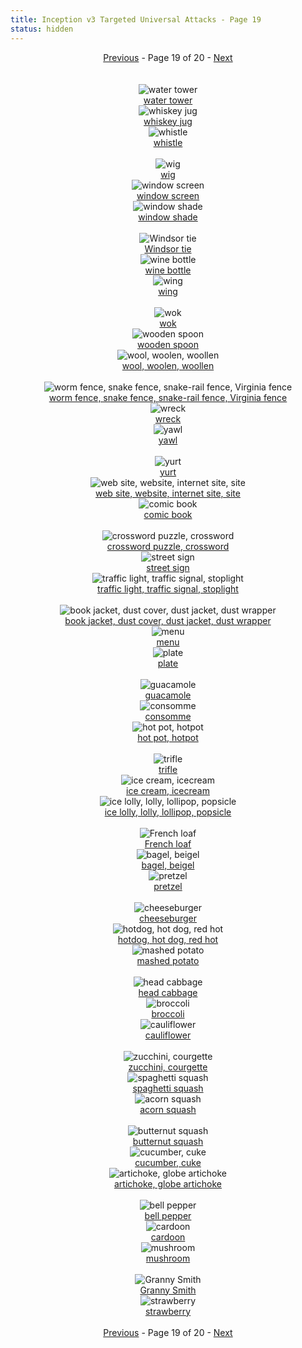 ```yaml
---
title: Inception v3 Targeted Universal Attacks - Page 19
status: hidden
---
```

<center><a href="inception-v3-targeted-universal-attacks-page-18.html">Previous</a> - Page 19 of 20 - <a href="inception-v3-targeted-universal-attacks-page-20.html">Next</a></center>
<br /><br /><div class="row">
<div id=900 class="col-md-4"><center>
<img src="/images/incv3_univ/900.png" alt="water tower"" /><br />
<a href="#900">water tower</a></center></div>
<div id=901 class="col-md-4"><center>
<img src="/images/incv3_univ/901.png" alt="whiskey jug"" /><br />
<a href="#901">whiskey jug</a></center></div>
<div id=902 class="col-md-4"><center>
<img src="/images/incv3_univ/902.png" alt="whistle"" /><br />
<a href="#902">whistle</a></center></div>
</div><br />
<div class="row">
<div id=903 class="col-md-4"><center>
<img src="/images/incv3_univ/903.png" alt="wig"" /><br />
<a href="#903">wig</a></center></div>
<div id=904 class="col-md-4"><center>
<img src="/images/incv3_univ/904.png" alt="window screen"" /><br />
<a href="#904">window screen</a></center></div>
<div id=905 class="col-md-4"><center>
<img src="/images/incv3_univ/905.png" alt="window shade"" /><br />
<a href="#905">window shade</a></center></div>
</div><br />
<div class="row">
<div id=906 class="col-md-4"><center>
<img src="/images/incv3_univ/906.png" alt="Windsor tie"" /><br />
<a href="#906">Windsor tie</a></center></div>
<div id=907 class="col-md-4"><center>
<img src="/images/incv3_univ/907.png" alt="wine bottle"" /><br />
<a href="#907">wine bottle</a></center></div>
<div id=908 class="col-md-4"><center>
<img src="/images/incv3_univ/908.png" alt="wing"" /><br />
<a href="#908">wing</a></center></div>
</div><br />
<div class="row">
<div id=909 class="col-md-4"><center>
<img src="/images/incv3_univ/909.png" alt="wok"" /><br />
<a href="#909">wok</a></center></div>
<div id=910 class="col-md-4"><center>
<img src="/images/incv3_univ/910.png" alt="wooden spoon"" /><br />
<a href="#910">wooden spoon</a></center></div>
<div id=911 class="col-md-4"><center>
<img src="/images/incv3_univ/911.png" alt="wool, woolen, woollen"" /><br />
<a href="#911">wool, woolen, woollen</a></center></div>
</div><br />
<div class="row">
<div id=912 class="col-md-4"><center>
<img src="/images/incv3_univ/912.png" alt="worm fence, snake fence, snake-rail fence, Virginia fence"" /><br />
<a href="#912">worm fence, snake fence, snake-rail fence, Virginia fence</a></center></div>
<div id=913 class="col-md-4"><center>
<img src="/images/incv3_univ/913.png" alt="wreck"" /><br />
<a href="#913">wreck</a></center></div>
<div id=914 class="col-md-4"><center>
<img src="/images/incv3_univ/914.png" alt="yawl"" /><br />
<a href="#914">yawl</a></center></div>
</div><br />
<div class="row">
<div id=915 class="col-md-4"><center>
<img src="/images/incv3_univ/915.png" alt="yurt"" /><br />
<a href="#915">yurt</a></center></div>
<div id=916 class="col-md-4"><center>
<img src="/images/incv3_univ/916.png" alt="web site, website, internet site, site"" /><br />
<a href="#916">web site, website, internet site, site</a></center></div>
<div id=917 class="col-md-4"><center>
<img src="/images/incv3_univ/917.png" alt="comic book"" /><br />
<a href="#917">comic book</a></center></div>
</div><br />
<div class="row">
<div id=918 class="col-md-4"><center>
<img src="/images/incv3_univ/918.png" alt="crossword puzzle, crossword"" /><br />
<a href="#918">crossword puzzle, crossword</a></center></div>
<div id=919 class="col-md-4"><center>
<img src="/images/incv3_univ/919.png" alt="street sign"" /><br />
<a href="#919">street sign</a></center></div>
<div id=920 class="col-md-4"><center>
<img src="/images/incv3_univ/920.png" alt="traffic light, traffic signal, stoplight"" /><br />
<a href="#920">traffic light, traffic signal, stoplight</a></center></div>
</div><br />
<div class="row">
<div id=921 class="col-md-4"><center>
<img src="/images/incv3_univ/921.png" alt="book jacket, dust cover, dust jacket, dust wrapper"" /><br />
<a href="#921">book jacket, dust cover, dust jacket, dust wrapper</a></center></div>
<div id=922 class="col-md-4"><center>
<img src="/images/incv3_univ/922.png" alt="menu"" /><br />
<a href="#922">menu</a></center></div>
<div id=923 class="col-md-4"><center>
<img src="/images/incv3_univ/923.png" alt="plate"" /><br />
<a href="#923">plate</a></center></div>
</div><br />
<div class="row">
<div id=924 class="col-md-4"><center>
<img src="/images/incv3_univ/924.png" alt="guacamole"" /><br />
<a href="#924">guacamole</a></center></div>
<div id=925 class="col-md-4"><center>
<img src="/images/incv3_univ/925.png" alt="consomme"" /><br />
<a href="#925">consomme</a></center></div>
<div id=926 class="col-md-4"><center>
<img src="/images/incv3_univ/926.png" alt="hot pot, hotpot"" /><br />
<a href="#926">hot pot, hotpot</a></center></div>
</div><br />
<div class="row">
<div id=927 class="col-md-4"><center>
<img src="/images/incv3_univ/927.png" alt="trifle"" /><br />
<a href="#927">trifle</a></center></div>
<div id=928 class="col-md-4"><center>
<img src="/images/incv3_univ/928.png" alt="ice cream, icecream"" /><br />
<a href="#928">ice cream, icecream</a></center></div>
<div id=929 class="col-md-4"><center>
<img src="/images/incv3_univ/929.png" alt="ice lolly, lolly, lollipop, popsicle"" /><br />
<a href="#929">ice lolly, lolly, lollipop, popsicle</a></center></div>
</div><br />
<div class="row">
<div id=930 class="col-md-4"><center>
<img src="/images/incv3_univ/930.png" alt="French loaf"" /><br />
<a href="#930">French loaf</a></center></div>
<div id=931 class="col-md-4"><center>
<img src="/images/incv3_univ/931.png" alt="bagel, beigel"" /><br />
<a href="#931">bagel, beigel</a></center></div>
<div id=932 class="col-md-4"><center>
<img src="/images/incv3_univ/932.png" alt="pretzel"" /><br />
<a href="#932">pretzel</a></center></div>
</div><br />
<div class="row">
<div id=933 class="col-md-4"><center>
<img src="/images/incv3_univ/933.png" alt="cheeseburger"" /><br />
<a href="#933">cheeseburger</a></center></div>
<div id=934 class="col-md-4"><center>
<img src="/images/incv3_univ/934.png" alt="hotdog, hot dog, red hot"" /><br />
<a href="#934">hotdog, hot dog, red hot</a></center></div>
<div id=935 class="col-md-4"><center>
<img src="/images/incv3_univ/935.png" alt="mashed potato"" /><br />
<a href="#935">mashed potato</a></center></div>
</div><br />
<div class="row">
<div id=936 class="col-md-4"><center>
<img src="/images/incv3_univ/936.png" alt="head cabbage"" /><br />
<a href="#936">head cabbage</a></center></div>
<div id=937 class="col-md-4"><center>
<img src="/images/incv3_univ/937.png" alt="broccoli"" /><br />
<a href="#937">broccoli</a></center></div>
<div id=938 class="col-md-4"><center>
<img src="/images/incv3_univ/938.png" alt="cauliflower"" /><br />
<a href="#938">cauliflower</a></center></div>
</div><br />
<div class="row">
<div id=939 class="col-md-4"><center>
<img src="/images/incv3_univ/939.png" alt="zucchini, courgette"" /><br />
<a href="#939">zucchini, courgette</a></center></div>
<div id=940 class="col-md-4"><center>
<img src="/images/incv3_univ/940.png" alt="spaghetti squash"" /><br />
<a href="#940">spaghetti squash</a></center></div>
<div id=941 class="col-md-4"><center>
<img src="/images/incv3_univ/941.png" alt="acorn squash"" /><br />
<a href="#941">acorn squash</a></center></div>
</div><br />
<div class="row">
<div id=942 class="col-md-4"><center>
<img src="/images/incv3_univ/942.png" alt="butternut squash"" /><br />
<a href="#942">butternut squash</a></center></div>
<div id=943 class="col-md-4"><center>
<img src="/images/incv3_univ/943.png" alt="cucumber, cuke"" /><br />
<a href="#943">cucumber, cuke</a></center></div>
<div id=944 class="col-md-4"><center>
<img src="/images/incv3_univ/944.png" alt="artichoke, globe artichoke"" /><br />
<a href="#944">artichoke, globe artichoke</a></center></div>
</div><br />
<div class="row">
<div id=945 class="col-md-4"><center>
<img src="/images/incv3_univ/945.png" alt="bell pepper"" /><br />
<a href="#945">bell pepper</a></center></div>
<div id=946 class="col-md-4"><center>
<img src="/images/incv3_univ/946.png" alt="cardoon"" /><br />
<a href="#946">cardoon</a></center></div>
<div id=947 class="col-md-4"><center>
<img src="/images/incv3_univ/947.png" alt="mushroom"" /><br />
<a href="#947">mushroom</a></center></div>
</div><br />
<div class="row">
<div id=948 class="col-md-4"><center>
<img src="/images/incv3_univ/948.png" alt="Granny Smith"" /><br />
<a href="#948">Granny Smith</a></center></div>
<div id=949 class="col-md-4"><center>
<img src="/images/incv3_univ/949.png" alt="strawberry"" /><br />
<a href="#949">strawberry</a></center></div>
</div><br />
<center><a href="inception-v3-targeted-universal-attacks-page-18.html">Previous</a> - Page 19 of 20 - <a href="inception-v3-targeted-universal-attacks-page-20.html">Next</a></center>
